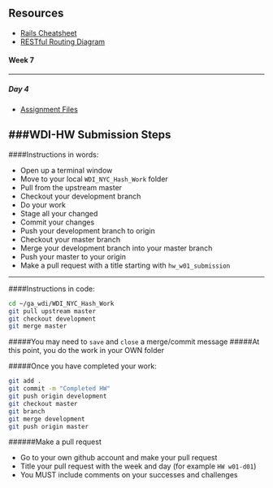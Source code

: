Resources
---
- [Rails Cheatsheet](https://github.com/ga-students/WDI_NYC_Hash/blob/master/extra/rails_commands_cheat_sheet.md)
- [RESTful Routing Diagram](https://docs.google.com/drawings/d/1N_4JClUYDpK7NcxWHi4ydadtFASEWNm-vQVRRSFHmkI/edit)


#### Week 7
---

##### Day 4
- [Assignment Files](https://github.com/ga-students/WDI_NYC_Hash_Work/tree/master/w07/d04/readme.md)

###WDI-HW Submission Steps
---

####Instructions in words:
- Open up a terminal window
- Move to your local `WDI_NYC_Hash_Work` folder
- Pull from the upstream master
- Checkout your development branch
- Do your work
- Stage all your changed
- Commit your changes
- Push your development branch to origin
- Checkout your master branch
- Merge your development branch into your master branch
- Push your master to your origin
- Make a pull request with a title starting with `hw_w01_submission`

---

####Instructions in code:
```bash
cd ~/ga_wdi/WDI_NYC_Hash_Work
git pull upstream master
git checkout development
git merge master
```

#####You may need to `save` and `close` a merge/commit message
#####At this point, you do the work in your OWN folder

#####Once you have completed your work:
```bash
git add .
git commit -m "Completed HW"
git push origin development
git checkout master
git branch
git merge development
git push origin master
```

######Make a pull request
- Go to your own github account and make your pull request
- Title your pull request with the week and day (for example `HW w01-d01`)
- You MUST include comments on your successes and challenges
